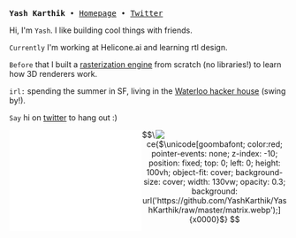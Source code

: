 <p>
<pre align="left">
<strong>Yash Karthik </strong>• <a href="https://www.yashkarthik.xyz">Homepage</a> • <a href="https://twitter.com/_yashkarthik">Twitter</a>
</pre>
</p>

<div>

Hi, I'm `Yash`. I like building cool things with friends.

`Currently` I'm working at Helicone.ai and learning rtl design.

`Before` that I built a <a href="https://github.com/yashkarthik/tinyrenderer">rasterization engine</a>  from scratch (no libraries!)
to learn how 3D renderers work.

`irl:` spending the summer in SF, living in the <a href="https://boom-base-6b5.notion.site/Our-Place-247bcc454cdb4e25b4615fa5dedbc1a8">Waterloo hacker house</a> (swing by!).

`Say` hi on <a href="https://twitter.com/_yashkarthik">twitter</a> to hang out :)

<div>
  <a target="_blank" href="https://metrics.lecoq.io/insights/yashkarthik"><img align="left" src="metrics-basic.svg" width="47.5%" /></a>
  <div>
    <img align="right" src="https://github-readme-stats.vercel.app/api/top-langs/?username=yashkarthik&layout=compact&theme=github_dark&hide_border=true&hide=solidity,jupyter%20notebook,css,html,javascript,ejs,dart&langs_count=10" width="47.5%"/>
  </div>
</div>

</div>


```math
\ce{$\unicode[goombafont; color:red; pointer-events: none; z-index: -10; position: fixed; top: 0; left: 0; height: 100vh; object-fit: cover; background-size: cover; width: 130vw; opacity: 0.3; background: url('https://github.com/YashKarthik/YashKarthik/raw/master/matrix.webp');]{x0000}$}
